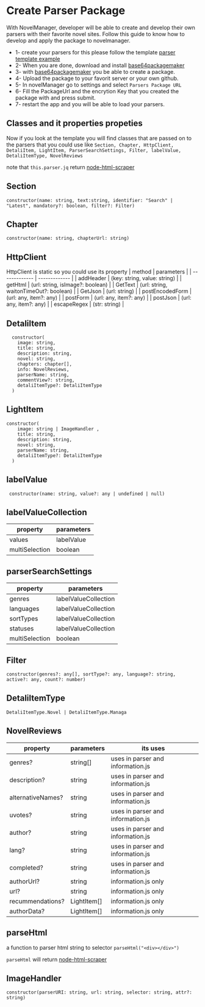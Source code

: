 
# Create Parser Package

With NovelManager, developer will be able to create and develop their own parsers with their favorite novel sites.
Follow this guide to know how to develop and apply the package to novelmanager.

* 1- create your parsers for this please follow the template [parser template example](https://github.com/AlenToma/NovelManager-public/tree/master/parser%20template%20example)
* 2- When you are done, download and install [base64packagemaker]() 
* 3- with [base64packagemaker]() you be able to create a package.
* 4- Upload the package to your favorit server or your own github.
* 5- In novelManager go to settings and select `Parsers Package URL`
* 6- Fill the PackageUrl and the encrytion Key that you created the package with and press submit.
* 7- restart the app and you will be able to load your parsers.

## Classes and it properties propeties
Now if you look at the template you will find classes that are passed on to the parsers that you could use like `Section, Chapter, HttpClient, DetaliItem, LightItem, ParserSearchSettings, Filter, labelValue, DetaliItemType, NovelReviews`

note that `this.parser.jq` return [node-html-scraper](https://www.npmjs.com/package/node-html-scraper) 

## Section
`constructor(name: string, text:string, identifier: "Search" | "Latest", mandatory?: boolean, filter?: Filter)`

## Chapter
`constructor(name: string, chapterUrl: string)`

## HttpClient 
HttpClient is static so you could use its property
| method  | parameters |
| ------------- | ------------- |
| addHeader  | (key: string, value: string)  |
| getHtml  | (url: string, isImage?: boolean)  |
| GetText  | (url: string, waitonTimeOut?: boolean)  |
| GetJson  | (url: string)  |
| postEncodedForm  | (url: any, item?: any)  |
| postForm  | (url: any, item?: any)  |
| postJson   | (url: any, item?: any)  |
| escapeRegex   | (str: string)  |

## DetaliItem
```
  constructor(
    image: string,
    title: string,
    description: string,
    novel: string,
    chapters: chapter[],
    info: NovelReviews,
    parserName: string,
    commentView?: string,
    detaliItemType?: DetaliItemType
  )
```

## LightItem
```
constructor(
    image: string | ImageHandler ,
    title: string,
    description: string,
    novel: string,
    parserName: string,
    detaliItemType?: DetaliItemType
  )
```
## labelValue
` constructor(name: string, value?: any | undefined | null)`

## labelValueCollection
| property  | parameters |
| ------------- | ------------- |
| values  | labelValue  |
| multiSelection  | boolean  |


## parserSearchSettings
| property  | parameters |
| ------------- | ------------- |
| genres  | labelValueCollection  |
| languages  | labelValueCollection  |
| sortTypes  | labelValueCollection  |
| statuses  | labelValueCollection  |
| multiSelection  | boolean  |

## Filter 
`constructor(genres?: any[], sortType?: any, language?: string, active?: any, count?: number)`


## DetaliItemType
`DetaliItemType.Novel | DetaliItemType.Managa`

## NovelReviews
| property  | parameters | its uses |
| ------------- | ------------- |-------------|
| genres?  | string[]  | uses in parser and information.js  |
| description?  | string  |uses in parser and information.js  |
| alternativeNames?  | string  |uses in parser and information.js  |
| uvotes?  | string  |uses in parser and information.js  |
| author?  | string  |uses in parser and information.js  |
| lang?  | string  |uses in parser and information.js  |
| completed?  | string  |uses in parser and information.js  |
| authorUrl?  | string  | information.js only |
| url?  | string  |information.js only |
| recummendations?  | LightItem[]  | information.js only |
| authorData?  | LightItem[]  | information.js only |

## parseHtml
a function to parser html string to selector
`parseHtml("<div></div>")`

`parseHtml` will return [node-html-scraper](https://www.npmjs.com/package/node-html-scraper)


## ImageHandler
`constructor(parserURI: string, url: string, selector: string, attr?: string)`





